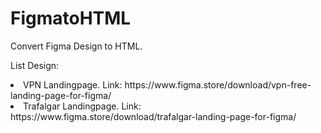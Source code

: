 # FigmatoHTML
Convert Figma Design to HTML.


List Design: 
<li> VPN Landingpage. Link: https://www.figma.store/download/vpn-free-landing-page-for-figma/
<li>Trafalgar Landingpage. Link: https://www.figma.store/download/trafalgar-landing-page-for-figma/
